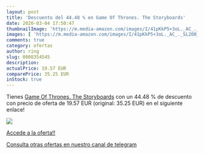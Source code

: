 ```yaml
---
layout: post
title: 'Descuento del 44.48 % en Game Of Thrones. The Storyboards'
date: 2020-03-04 17:50:47
thumbnailImage: 'https://m.media-amazon.com/images/I/41pKkP5+3oL._AC_._SL200_.jpg'
images: [ 'https://m.media-amazon.com/images/I/41pKkP5+3oL._AC_._SL200_.jpg' ]
comments: true
category: ofertas
author: ring
slug: 0008354545
description:
actualPrice: 19.57 EUR
comparePrice: 35.25 EUR
inStock: true
---
```


Tienes [Game Of Thrones. The Storyboards](https://www.amazon.com/dp/0008354545/?tag=redken08-20) con un 44.48 % de descuento con precio de oferta de 19.57 EUR (original: 35.25 EUR) en el siguiente enlace!

[![](https://m.media-amazon.com/images/I/41pKkP5+3oL._AC_._SL200_.jpg)](https://www.amazon.com/dp/0008354545/?tag=redken08-20)

[Accede a la oferta!!](https://www.amazon.com/dp/0008354545/?tag=redken08-20)

[Consulta otras ofertas en nuestro canal de telegram](https://t.me/s/ofertas25)
